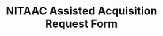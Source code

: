 ---
title: "NITAAC Assisted Acquisition Request Form
"
description: "Use this form to request NITAAC Assisted Acquisition support."
url-link: "https://nitaac.nih.gov/resources/tools-and-templates/assisted-acquisition-request-form"
type: "HTML"
gov-only: "false"
is-external: "true"
publication-date: "April 01, 2023"
reading-time: "5"
resource-type: "Tool"
filter: "contract-solutions"
audience: "contracts-acquisitions"
branded-offerings: "acquisition-policy-it-category"
---